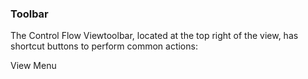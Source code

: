 ### Toolbar

The Control Flow Viewtoolbar, located at the top right of the view, has shortcut buttons to perform common actions:

View Menu